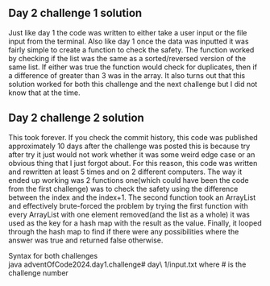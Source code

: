 ## Day 2 challenge 1 solution 
Just like day 1 the code was written to either take a user input or the file input from the terminal. Also like day 1 once the data was inputted it was fairly simple to create a function to check the safety. The function
worked by checking if the list was the same as a sorted/reversed version of the same list. If either was true the function would check for duplicates, then if a difference of greater than 3 was in the array. It also
turns out that this solution worked for both this challenge and the next challenge but I did not know that at the time. 
## Day 2 challenge 2 solution
This took forever. If you check the commit history, this code was published approximately 10 days after the challenge was posted this is because try after try it just would not work whether it was some weird edge case or
an obvious thing that I just forgot about. For this reason, this code was written and rewritten at least 5 times and on 2 different computers. The way it ended up working was 2 functions 
one(which could have been the code from the first challenge) was to check the safety using the difference between the index and the index+1. The second function took an ArrayList and effectively brute-forced the problem
by trying the first function with every ArrayList with one element removed(and the list as a whole) it was used as the key for a hash map with the result as the value. Finally, it looped through the hash map to find
if there were any possibilities where the answer was true and returned false otherwise.

Syntax for both challenges      
java adventOfCode2024.day1.challenge# day\ 1/input.txt where # is the challenge number
